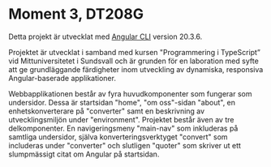 # Moment 3, DT208G

Detta projekt är utvecklat med [Angular CLI](https://github.com/angular/angular-cli) version 20.3.6.

Projektet är utvecklat i samband med kursen "Programmering i TypeScript” vid ­Mittuniversitetet i Sundsvall och är grunden för en laboration med syfte att ge grundläggande färdigheter inom utveckling av dynamiska, responsiva Angular-baserade applikationer.

Webbapplikationen består av fyra huvudkomponenter som fungerar som undersidor. Dessa är startsidan "home", "om oss"-sidan "about", en enhetskonverterare på "converter" samt en beskrivning av utvecklingsmiljön under "environment". Projektet består även av tre delkomponenter. En navigeringsmeny "main-nav" som inkluderas på samtliga undersidor, själva konverteringsverktyget "convert" som includeras under "converter" och slutligen "quoter" som skriver ut ett slumpmässigt citat om Angular på startsidan.
